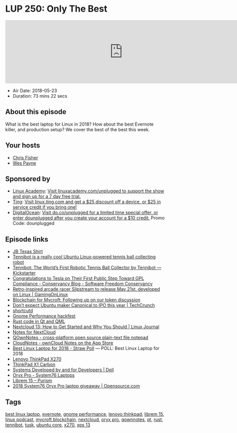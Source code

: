 # LUP 250: Only The Best

<iframe src="https://player.fireside.fm/v2/RUkczH-V+dFVddTdv?theme=dark" width="740" height="200" frameborder="0" scrolling="no"></iframe>

* Air Date: 2018-05-23
* Duration: 73 mins 22 secs

## About this episode

What is the best laptop for Linux in 2018? How about the best Evernote killer, and production setup? We cover the best of the best this week.

## Your hosts
* [Chris Fisher](https://linuxunplugged.com/hosts/chrislas)
* [Wes Payne](https://linuxunplugged.com/hosts/wes)

## Sponsored by

  * [Linux Academy](http://linuxacademy.com/unplugged): [Visit linuxacademy.com/unplugged to support the show and sign up for a 7 day free trial.](http://linuxacademy.com/unplugged)
  * [Ting](http://linux.ting.com): [Visit linux.ting.com and get a $25 discount off a device, or $25 in service credit if you bring one!](http://linux.ting.com)
  * [DigitalOcean](https://do.co/unplugged): [Visit do.co/unplugged for a limited time special offer, or enter dounplugged after you create your account for a $10 credit.](https://do.co/unplugged) Promo Code: dounplugged



## Episode links

  * [JB Texas Shirt](https://teespring.com/jbtexas#pid=2&cid=2397&sid=front "JB Texas Shirt")
  * [Tennibot is a really cool Ubuntu Linux-powered tennis ball collecting robot](https://betanews.com/2018/05/20/tennibot-ubuntu-linux-tennis-ball/ "Tennibot is a really cool Ubuntu Linux-powered tennis ball collecting robot")
  * [Tennibot: The World’s First Robotic Tennis Ball Collector by Tennibot — Kickstarter](https://www.kickstarter.com/projects/770435035/tennibot-the-worlds-first-robotic-tennis-ball-coll "Tennibot: The World’s First Robotic Tennis Ball Collector by Tennibot — Kickstarter")
  * [Congratulations to Tesla on Their First Public Step Toward GPL Compliance - Conservancy Blog - Software Freedom Conservancy](https://sfconservancy.org/blog/2018/may/18/tesla-incomplete-ccs/ "Congratulations to Tesla on Their First Public Step Toward GPL Compliance - Conservancy Blog - Software Freedom Conservancy")
  * [Retro-inspired arcade racer Slipstream to release May 21st, developed on Linux | GamingOnLinux](https://www.gamingonlinux.com/articles/retro-inspired-arcade-racer-slipstream-to-release-may-21st-developed-on-linux.11793?module=articles_full&title=retro-inspired-arcade-racer-slipstream-to-release-may-21st-developed-on-linux&aid=11793 "Retro-inspired arcade racer Slipstream to release May 21st, developed on Linux | GamingOnLinux")
  * [Blockchain for Mycroft: Following up on our token discussion](https://mycroft.ai/blog/blockchain-for-mycroft-following-up-on-our-crypto-token-discussion/ "Blockchain for Mycroft: Following up on our token discussion")
  * [Don’t expect Ubuntu maker Canonical to IPO this year | TechCrunch](https://techcrunch.com/2018/05/21/dont-expect-ubuntu-maker-canonical-to-ipo-this-year/ "Don’t expect Ubuntu maker Canonical to IPO this year | TechCrunch")
  * [shortcutd](https://github.com/TiBeN/shortcutd "shortcutd")
  * [Gnome Performance hackfest](https://blogs.gnome.org/carlosg/2018/05/17/performance-hackfest/ "Gnome Performance hackfest")
  * [Rust code in Qt and QML ](https://github.com/KDE/rust-qt-binding-generator "Rust code in Qt and QML ")
  * [Nextcloud 13: How to Get Started and Why You Should | Linux Journal](https://www.linuxjournal.com/content/nextcloud-13-how-get-started-and-why-you-should "Nextcloud 13: How to Get Started and Why You Should | Linux Journal")
  * [Notes for NextCloud](https://apps.nextcloud.com/apps/notes "Notes for NextCloud")
  * [QOwnNotes - cross-platform open source plain-text file notepad](https://www.qownnotes.org/ "QOwnNotes - cross-platform open source plain-text file notepad")
  * [CloudNotes - ownCloud Notes on the App Store](https://itunes.apple.com/us/app/cloudnotes-owncloud-notes/id813973264?mt=8 "CloudNotes - ownCloud Notes on the App Store")
  * [Best Linux Laptop for 2018 - Straw Poll](https://www.strawpoll.me/15748856 "Best Linux Laptop for 2018 - Straw Poll") — POLL: Best Linux Laptop for 2018
  * [ Lenovo ThinkPad X270 ](https://www.amazon.com/Lenovo-ThinkPad-Laptop-i7-6500U-Processor/dp/B072HX3LV7 " Lenovo ThinkPad X270 ")
  * [ThinkPad X1 Carbon](https://www3.lenovo.com/us/en/laptops/thinkpad/thinkpad-x/ThinkPad-X1-Carbon-6th-Gen/p/22TP2TXX16G "ThinkPad X1 Carbon")
  * [Systems Developed by and for Developers | Dell](http://www.dell.com/learn/us/en/555/campaigns/xps-linux-laptop_us "Systems Developed by and for Developers | Dell")
  * [Oryx Pro - System76 Laptops](https://system76.com/laptops/oryx "Oryx Pro - System76 Laptops")
  * [Librem 15 – Purism](https://puri.sm/products/librem-15/ "Librem 15 – Purism")
  * [2018 System76 Oryx Pro laptop giveaway | Opensource.com](https://opensource.com/article/18/5/system76-oryx-pro-laptop-giveaway "2018 System76 Oryx Pro laptop giveaway | Opensource.com")



## Tags

[best linux laptop](https://linuxunplugged.com/tags/best%20linux%20laptop), [evernote](https://linuxunplugged.com/tags/evernote), [gnome performance](https://linuxunplugged.com/tags/gnome%20performance), [lenovo thinkpad](https://linuxunplugged.com/tags/lenovo%20thinkpad), [librem 15](https://linuxunplugged.com/tags/librem%2015), [linux podcast](https://linuxunplugged.com/tags/linux%20podcast), [mycroft blockchain](https://linuxunplugged.com/tags/mycroft%20blockchain), [nextcloud](https://linuxunplugged.com/tags/nextcloud), [oryx pro](https://linuxunplugged.com/tags/oryx%20pro), [qownnotes](https://linuxunplugged.com/tags/qownnotes), [qt](https://linuxunplugged.com/tags/qt), [rust](https://linuxunplugged.com/tags/rust), [tennibot](https://linuxunplugged.com/tags/tennibot), [tusk](https://linuxunplugged.com/tags/tusk), [ubuntu core](https://linuxunplugged.com/tags/ubuntu%20core), [x270](https://linuxunplugged.com/tags/x270), [xps 13](https://linuxunplugged.com/tags/xps%2013)